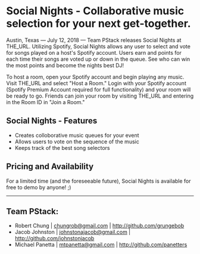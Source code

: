 # Social Nights - Collaborative music selection for your next get-together.

Austin, Texas — July 12, 2018 —  Team PStack releases Social Nights at THE_URL. Utilizing Spotify, Social Nights allows any user to select and vote for songs played on a host's Spotify account. Users earn and points for each time their songs are voted up or down in the queue. See who can win the most points and become the nights best DJ! 

To host a room, open your Spotify account and begin playing any music. Visit THE_URL and select "Host a Room." Login with your Spotify account (Spotify Premium Account required for full functionality) and your room will be ready to go. Friends can join your room by visiting THE_URL and entering in the Room ID in "Join a Room."

## Social Nights - Features
- Creates colloborative music queues for your event
- Allows users to vote on the sequence of the music
- Keeps track of the best song selectors


## Pricing and Availability
For a limited time (and the foreseeable future), Social Nights is available for free to demo by anyone! ;)

---

## Team PStack:
- Robert Chung | chungrob@gmail.com | http://github.com/grungebob
- Jacob Johnston | johnstonajacob@gmail.com | http://github.com/johnstonjacob
- Michael Panetta | mtpanetta@gmail.com | http://github.com/panetters
